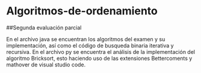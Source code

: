 # Algoritmos-de-ordenamiento
##Segunda evaluación parcial

En el archivo java se encuentran los algoritmos del examen y su implementación, así como el código de busqueda binaria iterativa y recursiva.
En el archivo py se encuentra el análisis de la implementación del algoritmo Bricksort, esto haciendo uso de las extensiones Bettercoments y mathover de visual studio code.
